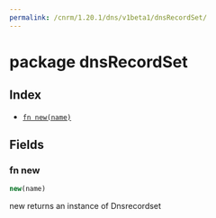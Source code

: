 ```yaml
---
permalink: /cnrm/1.20.1/dns/v1beta1/dnsRecordSet/
---
```


# package dnsRecordSet



## Index

* [`fn new(name)`](#fn-new)

## Fields

### fn new

```ts
new(name)
```

new returns an instance of Dnsrecordset
